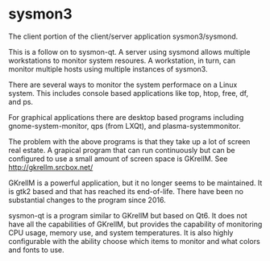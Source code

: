 # sysmon3
The client portion of the client/server application sysmon3/sysmond.  

This is a follow on to sysmon-qt.  A server using sysmond allows 
multiple workstations to monitor system resoures.  A workstation,
in turn, can monitor multiple hosts using multiple instances of
sysmon3.

There are several ways to monitor the system performace on a Linux system.
This includes console based applications like top, htop, free, df, and ps. 

For graphical applications there are desktop based programs including 
gnome-system-monitor, qps (from LXQt), and plasma-systemmonitor.

The problem with the above programs is that they take up a lot of screen 
real estate.  A grapical program that can run continuously but can be 
configured to use a small amount of screen space is GKrellM. 
See http://gkrellm.srcbox.net/

GKrellM is a powerful application, but it no longer seems to be maintained.
It is gtk2 based and that has reached its end-of-life.  There have been
no substantial changes to the program since 2016.

sysmon-qt is a program similar to GKrellM but based on Qt6.  It does not
have all the capabilities of GKrellM, but provides the capability of 
monitoring CPU usage, memory use, and system temperatures.  It is also 
highly configurable with the ability choose which items to monitor and
what colors and fonts to use.

